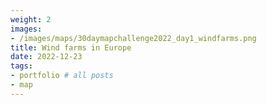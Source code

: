 ```yaml
---
weight: 2
images:
- /images/maps/30daymapchallenge2022_day1_windfarms.png
title: Wind farms in Europe
date: 2022-12-23
tags:
- portfolio # all posts
- map
---
```




